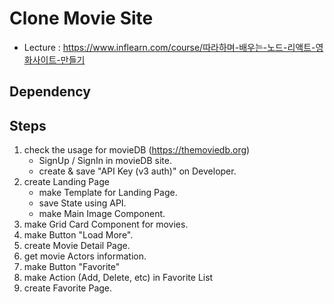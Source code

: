 # Clone Movie Site
* Lecture : https://www.inflearn.com/course/따라하며-배우는-노드-리액트-영화사이트-만들기
            
## Dependency

## Steps
1. check the usage for movieDB (https://themoviedb.org)
    - SignUp / SignIn in movieDB site.
    - create & save "API Key (v3 auth)" on Developer.
2. create Landing Page
    - make Template for Landing Page.
    - save State using API.
    - make Main Image Component.
3. make Grid Card Component for movies.
4. make Button "Load More".
5. create Movie Detail Page.
6. get movie Actors information.
7. make Button "Favorite"
8. make Action (Add, Delete, etc) in Favorite List
9. create Favorite Page.
